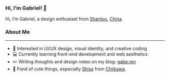 ### Hi, I’m Gabriel! 👋
Hi, I’m Gabriel, a design enthusiast from [Shantou](https://en.wikipedia.org/wiki/Shantou), [China](https://en.wikipedia.org/wiki/China).

### About Me<hr/>
- 🎨 Interested in UI/UX design, visual identity, and creative coding  
- 💻 Currently learning front-end development and web aesthetics  
- ✏️ Writing thoughts and design notes on my blog: [gabe.ren](https://gabe.ren)  
- 💛 Fond of cute things, especially [Shisa](https://chiikawa.fandom.com/wiki/Shisa) from [Chiikawa](https://en.wikipedia.org/wiki/Chiikawa).

